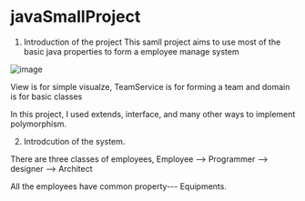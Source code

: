 # javaSmallProject
1. Introduction of the project
This samll project aims to use most of the basic java properties to form a employee manage system

![image](https://user-images.githubusercontent.com/43383411/193486120-b96aacb9-12f6-4c71-8103-d0361787ecc2.png)


View is for simple visualze, TeamService is for forming a team and domain is for basic classes

In this project, I used extends, interface, and many other ways to implement polymorphism.

2. Introdcution of the system.

There are three classes of employees, Employee --> Programmer --> designer --> Architect

All the employees have common property--- Equipments.


